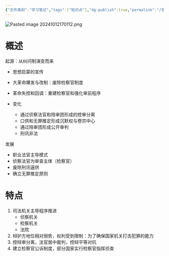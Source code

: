 ```yaml
---
{"文件类别":"学习笔记","tags":["知识点"],"dg-publish":true,"permalink":"/学习笔记studyup/知识点cheese/职权主义诉讼模式/","dgPassFrontmatter":true,"created":"2024-10-12T16:56:56.243+08:00","updated":"2024-10-21T19:28:07.262+08:00"}
---
```


![Pasted image 20241012170112.png](/img/user/%E8%BF%90%E8%A1%8C%E6%9D%82/%E9%99%84%E4%BB%B6/Pasted%20image%2020241012170112.png)
# 概述
起源：从纠问制演变而来
- 思想启蒙的宣传
- 大革命爆发与改制：废除检察官制度
- 革命失控和回调：重建检察官和强化审前程序

- 变化
	- 通过侦察法官和陪审团形成的控审分离
	- 口供和无罪推定形成沉默权与卷宗中心
	- 通过陪审团形成公开审判
	- 刑讯非法

发展
- 职业法官主导模式
- 侦察法官为审查主体（检察官）
- 废除刑讯逼供
- 确立无罪推定原则
# 特点
1. 司法机关主导程序推进
	- 侦察机关
	- 检察机关
	- 法院
2. 辩护方地位相对弱势，权利受到限制：为了确保国家机关打击犯罪的能力
3. 控辩审分离，法官居中裁判，控辩平等对抗
4. 建立检察官公诉制度，部分国家实行检察官指挥侦查